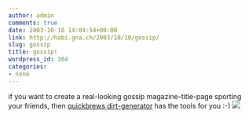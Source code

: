 ```yaml
---
author: admin
comments: true
date: 2003-10-10 14:04:54+00:00
link: http://habi.gna.ch/2003/10/10/gossip/
slug: gossip
title: gossip!
wordpress_id: 304
categories:
- none
---
```


if you want to create a real-looking gossip magazine-title-page sporting your friends, then [quickbrews dirt-generator](http://www.quickbrew.com/dirt/) has the tools for you :-)
[![](http://habi.gna.ch/blog/images/dirt-tm.jpg)](http://habi.gna.ch/blog/images/dirt.jpg)
